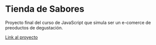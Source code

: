 # Tienda de Sabores

Proyecto final del curso de JavaScript que simula ser un e-comerce de preoductos de degustación.

[Link al proyecto](https://maurorobledo87.github.io/tiendadesabores/)
